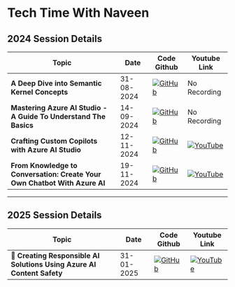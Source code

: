 # Tech Time With Naveen

## 2024 Session Details

| Topic                       | Date                               | Code Github      | Youtube Link |
| ------------------------------| ----------------------------------------- | -----------------| -----------|
| **A Deep Dive into Semantic Kernel Concepts**   |31-08-2024 | [![GitHub](https://img.shields.io/badge/GitHub-Repository-blue)](Session_2024/readme/310824_SemanticKernel_README.md)|No Recording|
| **Mastering Azure AI Studio - A Guide To Understand The Basics**   |14-09-2024 | [![GitHub](https://img.shields.io/badge/GitHub-Repository-blue)](Session_2024/readme/140924_AIStudio_README.md)|No Recording|
| **Crafting Custom Copilots with Azure AI Studio**   |12-11-2024 | [![GitHub](https://img.shields.io/badge/GitHub-Repository-blue)](Session_2024/readme/191124_OwnChatbot_README.md)| [![YouTube](https://img.shields.io/badge/YouTube-Video-red?logo=youtube)](https://www.youtube.com/watch?v=yUtWTg42mS0)|
| **From Knowledge to Conversation: Create Your Own Chatbot With Azure AI**   |19-11-2024 | [![GitHub](https://img.shields.io/badge/GitHub-Repository-blue)](Session_2024/readme/191124_OwnChatbot_README.md)| [![YouTube](https://img.shields.io/badge/YouTube-Video-red?logo=youtube)](https://www.youtube.com/watch?v=A8qbLlIObNY)|

---
## 2025 Session Details

| Topic                       | Date                               | Code Github      | Youtube Link |
| ------------------------------| ----------------------------------------- | -----------------| -----------|
| 🤖 **Creating Responsible AI Solutions Using Azure AI Content Safety**   |31-01-2025 | [![GitHub](https://img.shields.io/badge/GitHub-Repository-blue)](Session_2025/readme/310125_ContentSafety_README.md)| [![YouTube](https://img.shields.io/badge/YouTube-Video-red?logo=youtube)](https://www.youtube.com/watch?v=SH1bOiF7D0E)|
